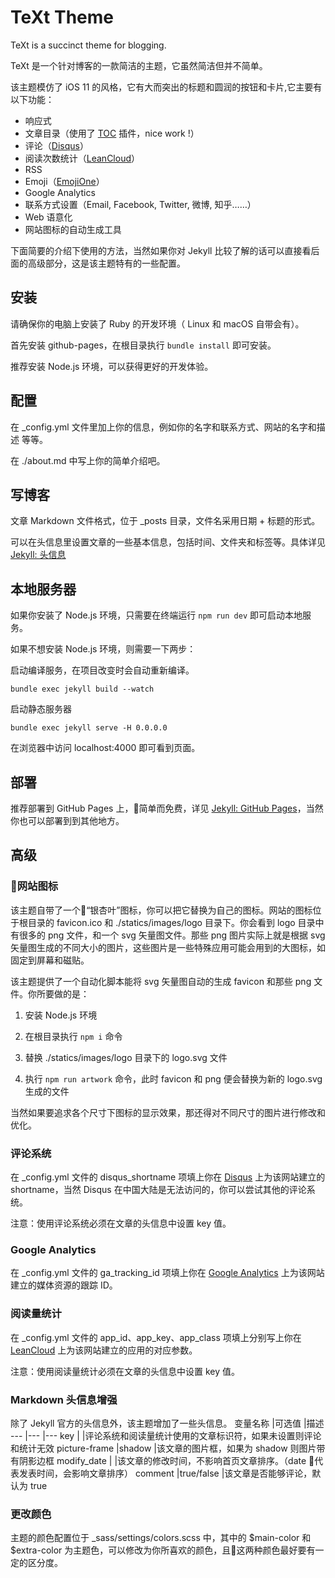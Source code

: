 # TeXt Theme

TeXt is a succinct theme for blogging.

TeXt 是一个针对博客的一款简洁的主题，它虽然简洁但并不简单。

该主题模仿了 iOS 11 的风格，它有大而突出的标题和圆润的按钮和卡片,它主要有以下功能：

- 响应式
- 文章目录（使用了 [TOC](http://projects.jga.me/toc/) 插件，nice work !）
- 评论（[Disqus](https://disqus.com/)）
- 阅读次数统计（[LeanCloud](https://leancloud.cn/)）
- RSS
- Emoji（[EmojiOne](https://www.emojione.com/)）
- Google Analytics
- 联系方式设置（Email, Facebook, Twitter, 微博, 知乎……）
- Web 语意化
- 网站图标的自动生成工具

下面简要的介绍下使用的方法，当然如果你对 Jekyll 比较了解的话可以直接看后面的高级部分，这是该主题特有的一些配置。

## 安装

请确保你的电脑上安装了 Ruby 的开发环境（ Linux 和 macOS 自带会有）。

首先安装 github-pages，在根目录执行 `bundle install` 即可安装。

推荐安装 Node.js 环境，可以获得更好的开发体验。

## 配置

在 _config.yml 文件里加上你的信息，例如你的名字和联系方式、网站的名字和描述 等等。

在 ./about.md 中写上你的简单介绍吧。

## 写博客

文章 Markdown 文件格式，位于 _posts 目录，文件名采用日期 + 标题的形式。

可以在头信息里设置文章的一些基本信息，包括时间、文件夹和标签等。具体详见 [Jekyll: 头信息](http://jekyllcn.com/docs/frontmatter/)

## 本地服务器

如果你安装了 Node.js 环境，只需要在终端运行 `npm run dev` 即可启动本地服务。

如果不想安装 Node.js 环境，则需要一下两步：

启动编译服务，在项目改变时会自动重新编译。

```console
bundle exec jekyll build --watch
```

启动静态服务器

```console
bundle exec jekyll serve -H 0.0.0.0
```

在浏览器中访问 localhost:4000 即可看到页面。

## 部署

推荐部署到 GitHub Pages 上，简单而免费，详见 [Jekyll: GitHub Pages](http://jekyllcn.com/docs/github-pages/)，当然你也可以部署到到其他地方。

## 高级

### 网站图标

该主题自带了一个“银杏叶”图标，你可以把它替换为自己的图标。网站的图标位于根目录的 favicon.ico 和 ./statics/images/logo 目录下。你会看到 logo 目录中有很多的 png 文件，和一个 svg 矢量图文件。那些 png 图片实际上就是根据 svg 矢量图生成的不同大小的图片，这些图片是一些特殊应用可能会用到的大图标，如固定到屏幕和磁贴。

该主题提供了一个自动化脚本能将 svg 矢量图自动的生成 favicon 和那些 png 文件。你所要做的是：

1. 安装 Node.js 环境

2. 在根目录执行 `npm i` 命令

3. 替换 ./statics/images/logo 目录下的 logo.svg 文件

4. 执行 `npm run artwork` 命令，此时 favicon 和 png 便会替换为新的 logo.svg 生成的文件

当然如果要追求各个尺寸下图标的显示效果，那还得对不同尺寸的图片进行修改和优化。

### 评论系统

在 _config.yml 文件的 disqus_shortname 项填上你在 [Disqus](https://disqus.com/) 上为该网站建立的 shortname，当然 Disqus 在中国大陆是无法访问的，你可以尝试其他的评论系统。

注意：使用评论系统必须在文章的头信息中设置 key 值。

### Google Analytics

在 _config.yml 文件的 ga_tracking_id 项填上你在 [Google Analytics](https://analytics.google.com) 上为该网站建立的媒体资源的跟踪 ID。

### 阅读量统计

在 _config.yml 文件的 app_id、app_key、app_class 项填上分别写上你在 [LeanCloud](https://leancloud.cn) 上为该网站建立的应用的对应参数。

注意：使用阅读量统计必须在文章的头信息中设置 key 值。

### Markdown 头信息增强

除了 Jekyll 官方的头信息外，该主题增加了一些头信息。
变量名称       |可选值        |描述
---            |---        |---
key            |           |评论系统和阅读量统计使用的文章标识符，如果未设置则评论和统计无效
picture-frame  |shadow     |该文章的图片框，如果为 shadow 则图片带有阴影边框
modify_date    |           |该文章的修改时间，不影响首页文章排序。（date 代表发表时间，会影响文章排序）
comment        |true/false |该文章是否能够评论，默认为 true

### 更改颜色

主题的颜色配置位于 _sass/settings/colors.scss 中，其中的 $main-color 和 $extra-color 为主题色，可以修改为你所喜欢的颜色，且这两种颜色最好要有一定的区分度。
